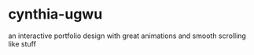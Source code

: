 # cynthia-ugwu
an interactive portfolio design with great animations and smooth scrolling like stuff
